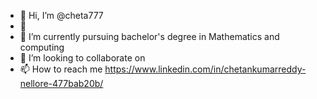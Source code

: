- 👋 Hi, I’m @cheta777
- 👀 
- 🌱 I’m currently pursuing bachelor's degree in Mathematics and computing
- 💞️ I’m looking to collaborate on 
- 📫 How to reach me https://www.linkedin.com/in/chetankumarreddy-nellore-477bab20b/

<!---
cheta777/cheta777 is a ✨ special ✨ repository because its `README.md` (this file) appears on your GitHub profile.
You can click the Preview link to take a look at your changes.
--->
